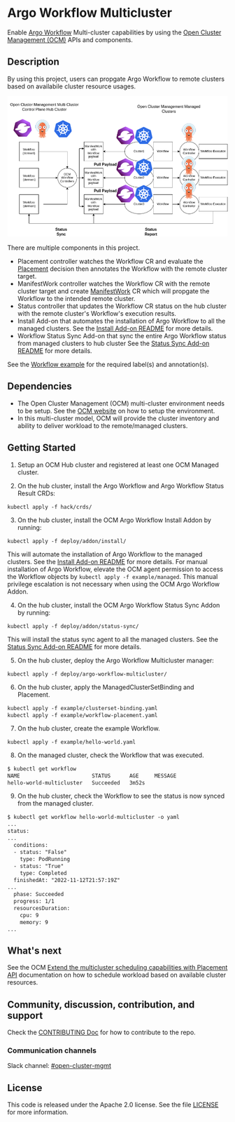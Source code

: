 # Argo Workflow Multicluster
Enable [Argo Workflow](https://argoproj.github.io/argo-workflows/) Multi-cluster capabilities by using
the [Open Cluster Management (OCM)](https://open-cluster-management.io/) APIs and components.

## Description
By using this project, users can propgate Argo Workflow to remote clusters based on availabile cluster resource usages.

![multi-cluster](assets/multicluster.png)

There are multiple components in this project.

- Placement controller watches the Workflow CR and evaluate the [Placement](https://open-cluster-management.io/concepts/placement/) decision then annotates the Workflow with the remote cluster target.
- ManifestWork controller watches the Workflow CR with the remote cluster target and create [ManifestWork](https://open-cluster-management.io/concepts/manifestwork/) CR which will propgate the Workflow to the intended remote cluster.
- Status controller that updates the Workflow CR status on the hub cluster with the remote cluster's Workflow's execution results.
- Install Add-on that automates the installation of Argo Workflow to all the managed clusters.
See the [Install Add-on README](addons/hub/install/README.md) for more details.
- Workflow Status Sync Add-on that sync the entire Argo Workflow status from managed clusters to hub cluster
See the [Status Sync Add-on README](addons/hub/status_sync/README.md) for more details.

See the [Workflow example](example/hello-world.yaml) for the required label(s) and annotation(s).

## Dependencies
- The Open Cluster Management (OCM) multi-cluster environment needs to be setup. See the [OCM website](https://open-cluster-management.io/) on how to setup the environment.
- In this multi-cluster model, OCM will provide the cluster inventory and ability to deliver workload to the remote/managed clusters.

## Getting Started
1. Setup an OCM Hub cluster and registered at least one OCM Managed cluster.

2. On the hub cluster, install the Argo Workflow and Argo Workflow Status Result CRDs:
```
kubectl apply -f hack/crds/
```

3. On the hub cluster, install the OCM Argo Workflow Install Addon by running:
```
kubectl apply -f deploy/addon/install/
```
This will automate the installation of Argo Workflow to the managed clusters. See the [Install Add-on README](addons/hub/install/README.md) for more details.
For manual installation of Argo Workflow, elevate the OCM agent permission to access 
the Workflow objects by `kubectl apply -f example/managed`.
This manual privilege escalation is not necessary when using the OCM Argo Workflow Addon.

4. On the hub cluster, install the OCM Argo Workflow Status Sync Addon by running:
```
kubectl apply -f deploy/addon/status-sync/
```
This will install the status sync agent to all the managed clusters. See the [Status Sync Add-on README](addons/hub/status_sync/README.md) for more details.


5. On the hub cluster, deploy the Argo Workflow Multicluster manager:
```
kubectl apply -f deploy/argo-workflow-multicluster/
```

6. On the hub cluster, apply the ManagedClusterSetBinding and Placement.
```
kubectl apply -f example/clusterset-binding.yaml
kubectl apply -f example/workflow-placement.yaml
```

7. On the hub cluster, create the example Workflow.
```
kubectl apply -f example/hello-world.yaml
```

8. On the managed cluster, check the Workflow that was executed.
```
$ kubectl get workflow
NAME                       STATUS      AGE     MESSAGE
hello-world-multicluster   Succeeded   3m52s
```

9. On the hub cluster, check the Workflow to see the status is now synced from the managed cluster.
```
$ kubectl get workflow hello-world-multicluster -o yaml 
...
status:
...
  conditions:
  - status: "False"
    type: PodRunning
  - status: "True"
    type: Completed
  finishedAt: "2022-11-12T21:57:19Z"
...
  phase: Succeeded
  progress: 1/1
  resourcesDuration:
    cpu: 9
    memory: 9
...
```

## What's next

See the OCM [Extend the multicluster scheduling capabilities with Placement API](https://open-cluster-management.io/scenarios/extend-multicluster-scheduling-capabilities/) 
documentation on how to schedule workload based on available cluster resources.

## Community, discussion, contribution, and support

Check the [CONTRIBUTING Doc](CONTRIBUTING.md) for how to contribute to the repo.

### Communication channels

Slack channel: [#open-cluster-mgmt](https://kubernetes.slack.com/channels/open-cluster-mgmt)

## License

This code is released under the Apache 2.0 license. See the file [LICENSE](LICENSE) for more information.
